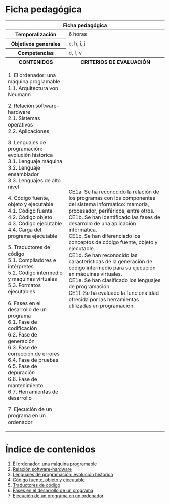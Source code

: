 # Ficha pedagógica

<table>
  <thead>
    <tr><th colspan="2">Ficha pedagógica</th></tr>
  </thead>
  <tbody>
    <tr>
      <th>Temporalización</th><td>6 horas</td>
    </tr>
    <tr>
      <th>Objetivos generales</th><td>e, h, i, j</td>
    </tr>
    <tr>
      <th>Competencias</th><td>d, f, v</td>
    </tr>
    <tr>
      <th>CONTENIDOS</th>
      <th>CRITERIOS DE EVALUACIÓN</th>
    </tr>
    <tr>
      <td>
        <p>
          1. El ordenador: una máquina programable<br>
            1.1. Arquitectura von Neumann<br>
        </p>
        <p>
          2. Relación software-hardware<br>
            2.1. Sistemas operativos<br>
            2.2. Aplicaciones<br>
        </p>
        <p>
          3. Lenguajes de programación: evolución histórica<br>
            3.1. Lenguaje máquina<br>
            3.2. Lenguaje ensamblador<br>
            3.3. Lenguajes de alto nivel<br>
        </p>
        <p>
          4. Código fuente, objeto y ejecutable<br>
            4.1. Código fuente<br>
            4.2. Código objeto<br>
            4.3. Código ejecutable<br>
            4.4. Carga del programa ejecutable<br>
        </p>
        <p>
          5. Traductores de código<br>
            5.1. Compiladores e intérpretes<br>
            5.2. Código intermedio y máquinas virtuales<br>
            5.3. Formatos ejecutables<br>
        </p>
        <p>
          6. Fases en el desarrollo de un programa<br>
            6.1. Fase de codificación<br>
            6.2. Fase de generación<br>
            6.3. Fase de corrección de errores<br>
            6.4. Fase de pruebas<br>
            6.5. Fase de depuración<br>
            6.6. Fase de mantenimiento<br>
            6.7. Herramientas de desarrollo<br>
        </p>
        <p>
          7. Ejecución de un programa en un ordenador<br>
        </p>
      </td>
      <td>
        CE1a. Se ha reconocido la relación de los programas con los componentes del sistema informático: memoria, procesador, periféricos, entre otros.<br>
        CE1b. Se han identificado las fases de desarrollo de una aplicación informática.<br>
        CE1c. Se han diferenciado los conceptos de código fuente, objeto y ejecutable.<br>
        CE1d. Se han reconocido las características de la generación de código intermedio para su ejecución en máquinas virtuales.<br>
        CE1e. Se han clasificado los lenguajes de programación.<br>
        CE1f. Se ha evaluado la funcionalidad ofrecida por las herramientas utilizadas en programación.<br>
      </td>
    </tr>
  </tbody>
</table>

# Índice de contenidos

1. [El ordenador: una máquina programable](01_el_ordenador.md)
2. [Relación software-hardware](02_relacion_hw_sw.md)
3. [Lenguajes de programación: evolución histórica](03_lenguajes.md)
4. [Código fuente, objeto y ejecutable](04_codigo.md)
5. [Traductores de código](05_traductores_codigo.md)
6. [Fases en el desarrollo de un programa](06_fases_desarrollo.md)
7. [Ejecución de un programa en un ordenador](07_ejecucion.md)
